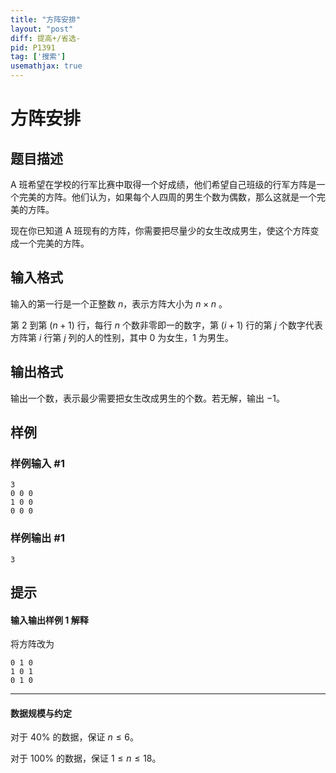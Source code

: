 ```yaml
---
title: "方阵安排"
layout: "post"
diff: 提高+/省选-
pid: P1391
tag: ['搜索']
usemathjax: true
---
```


# 方阵安排
## 题目描述

A 班希望在学校的行军比赛中取得一个好成绩，他们希望自己班级的行军方阵是一个完美的方阵。他们认为，如果每个人四周的男生个数为偶数，那么这就是一个完美的方阵。

现在你已知道 A 班现有的方阵，你需要把尽量少的女生改成男生，使这个方阵变成一个完美的方阵。

## 输入格式

输入的第一行是一个正整数 $n$，表示方阵大小为 $n \times n$ 。

第 $2$ 到第 $(n+1)$ 行，每行 $n$ 个数非零即一的数字，第 $(i + 1)$ 行的第 $j$ 个数字代表方阵第 $i$ 行第 $j$ 列的人的性别，其中 $0$ 为女生，$1$ 为男生。
## 输出格式

输出一个数，表示最少需要把女生改成男生的个数。若无解，输出 $-1$。
## 样例

### 样例输入 #1
```
3
0 0 0
1 0 0
0 0 0

```
### 样例输出 #1
```
3
```
## 提示

#### 输入输出样例 1 解释

将方阵改为

```
0 1 0
1 0 1
0 1 0
```

---

#### 数据规模与约定

对于 $40\%$ 的数据，保证 $n \leq 6$。

对于 $100\%$ 的数据，保证 $1 \leq n \leq 18$。

